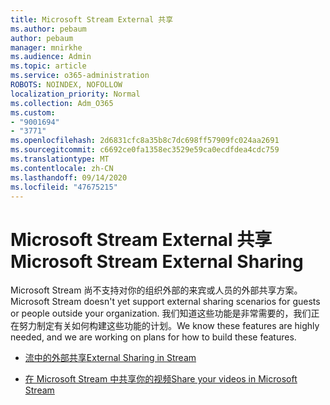 ```yaml
---
title: Microsoft Stream External 共享
ms.author: pebaum
author: pebaum
manager: mnirkhe
ms.audience: Admin
ms.topic: article
ms.service: o365-administration
ROBOTS: NOINDEX, NOFOLLOW
localization_priority: Normal
ms.collection: Adm_O365
ms.custom:
- "9001694"
- "3771"
ms.openlocfilehash: 2d6831cfc8a35b8c7dc698ff57909fc024aa2691
ms.sourcegitcommit: c6692ce0fa1358ec3529e59ca0ecdfdea4cdc759
ms.translationtype: MT
ms.contentlocale: zh-CN
ms.lasthandoff: 09/14/2020
ms.locfileid: "47675215"
---
```

# <a name="microsoft-stream-external-sharing"></a><span data-ttu-id="99df8-102">Microsoft Stream External 共享</span><span class="sxs-lookup"><span data-stu-id="99df8-102">Microsoft Stream External Sharing</span></span>

<span data-ttu-id="99df8-103">Microsoft Stream 尚不支持对你的组织外部的来宾或人员的外部共享方案。</span><span class="sxs-lookup"><span data-stu-id="99df8-103">Microsoft Stream doesn't yet support external sharing scenarios for guests or people outside your organization.</span></span> <span data-ttu-id="99df8-104">我们知道这些功能是非常需要的，我们正在努力制定有关如何构建这些功能的计划。</span><span class="sxs-lookup"><span data-stu-id="99df8-104">We know these features are highly needed, and we are working on plans for how to build these features.</span></span>

- [<span data-ttu-id="99df8-105">流中的外部共享</span><span class="sxs-lookup"><span data-stu-id="99df8-105">External Sharing in Stream</span></span>](https://docs.microsoft.com/stream/portal-share-video#external-sharing)

- [<span data-ttu-id="99df8-106">在 Microsoft Stream 中共享你的视频</span><span class="sxs-lookup"><span data-stu-id="99df8-106">Share your videos in Microsoft Stream</span></span>](https://docs.microsoft.com/stream/portal-share-video)
